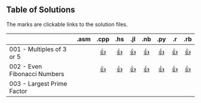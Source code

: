 ## Table of Solutions

The marks are clickable links to the solution files.

|                              | .asm |         .cpp          |           .hs            |          .jl           |             .nb              |           .py           |        .r         |          .rb          |
|------------------------------|:----:|:---------------------:|:------------------------:|:----------------------:|:----------------------------:|:-----------------------:|:-----------------:|:---------------------:|
| 001 - Multiples of 3 or 5    |      | [:+1:](./C++/001.cpp) | [:+1:](./Haskell/001.hs) | [:+1:](./Julia/001.jl) | [:+1:](./Mathematica/001.nb) | [:+1:](./Python/001.py) | [:+1:](./R/001.r) | [:+1:](./Ruby/001.rb) |
| 002 - Even Fibonacci Numbers |      | [:+1:](./C++/002.cpp) | [:+1:](./Haskell/002.hs) | [:+1:](./Julia/002.jl) | [:+1:](./Mathematica/002.nb) | [:+1:](./Python/002.py) | [:+1:](./R/002.r) | [:+1:](./Ruby/002.rb) |
| 003 - Largest Prime Factor   |
